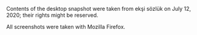 Contents of the desktop snapshot were taken from ekşi sözlük on July 12, 2020; their rights might be reserved.

All screenshots were taken with Mozilla Firefox.